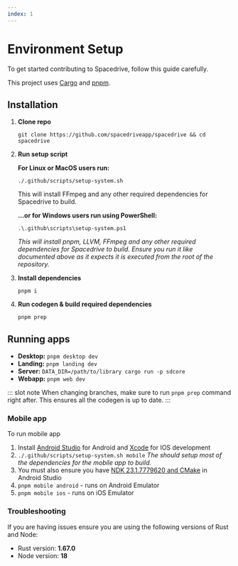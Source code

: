 ```yaml
---
index: 1
---
```


# Environment Setup

To get started contributing to Spacedrive, follow this guide carefully.

This project uses [Cargo](https://doc.rust-lang.org/cargo/getting-started/installation.html) and [pnpm](https://pnpm.io/installation).

## Installation

1. **Clone repo**
   ```shell
   git clone https://github.com/spacedriveapp/spacedrive && cd spacedrive
   ```
2. **Run setup script**

   **For Linux or MacOS users run:**

   ```shell
   ./.github/scripts/setup-system.sh
   ```

   This will install FFmpeg and any other required dependencies for Spacedrive to build.

   **...or for Windows users run using PowerShell:**

   ```shell
   .\.github\scripts\setup-system.ps1
   ```

   _This will install pnpm, LLVM, FFmpeg and any other required dependencies for Spacedrive to build. Ensure you run it like documented above as it expects it is executed from the root of the repository._

3. **Install dependencies**
   ```shell
   pnpm i
   ```
4. **Run codegen & build required dependencies**
   ```shell
   pnpm prep
   ```

## Running apps

- **Desktop:** `pnpm desktop dev`
- **Landing:** `pnpm landing dev`
- **Server:** `DATA_DIR=/path/to/library cargo run -p sdcore`
- **Webapp:** `pnpm web dev`

::: slot note
When changing branches, make sure to run `pnpm prep` command right after. This ensures all the codegen is up to date.
:::

### Mobile app

To run mobile app

1. Install [Android Studio](https://developer.android.com/studio) for Android and [Xcode](https://apps.apple.com/au/app/xcode/id497799835) for IOS development
2. `./.github/scripts/setup-system.sh mobile`
   _The should setup most of the dependencies for the mobile app to build._
3. You must also ensure you have [NDK 23.1.7779620 and CMake](https://developer.android.com/studio/projects/install-ndk#default-version) in Android Studio
4. `pnpm mobile android` - runs on Android Emulator
5. `pnpm mobile ios` - runs on iOS Emulator

### Troubleshooting

If you are having issues ensure you are using the following versions of Rust and Node:

- Rust version: **1.67.0**
- Node version: **18**
